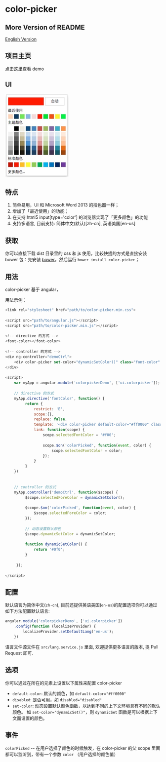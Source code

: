 # color-picker

## More Version of README
[English Version](README.en-us.md)


## 项目主页
点击[这里](https://zhangbobell.github.io/color-picker)查看 demo

## UI
![color-picker-snap](../snap.png)

## 特点
1. 简单易用，UI 和 Microsoft Word 2013 的拾色器一样；
2. 增加了「最近使用」的功能；
3. 在支持 html5 input[type='color'] 的浏览器实现了「更多颜色」的功能
4. 支持多语言, 目前支持: 简体中文(默认)[zh-cn], 英语美国[en-us]

## 获取
你可以直接下载 dist 目录里的 css 和 js 使用，比较快捷的方式是直接安装 bower 包：先安装 [bower](http://bower.io/)，然后运行 `bower install color-picker`；

## 用法
color-picker 基于 angular，

用法示例：
```javascript
<link rel="stylesheet" href="path/to/color-picker.min.css">

<script src="path/to/angular.js"></script>
<script src="path/to/color-picker.min.js"></script>

<!-- directive 的方式 -->
<font-color></font-color>

<!-- controller 的方式 -->
<div ng-controller="demoCtrl">
    <div color-picker set-color="dynamicSetColor()" class="font-color" ng-style="{'background-color': selectedForeColor}"></div>
</div>

<script>
    var myApp = angular.module('colorpickerDemo', ['ui.colorpicker']);

    // directive 的方式
    myApp.directive('fontColor', function() {
         return {
             restrict: 'E',
             scope:{},
             replace: false,
             template: '<div color-picker default-color="#ff0000" class="font-color" ng-style="{\'background-color\': selectedFontColor}"></div>',
             link: function(scope) {
                 scope.selectedFontColor = '#f00';

                 scope.$on('colorPicked', function(event, color) {
                     scope.selectedFontColor = color;
                 });
             }
         }
    })


    // controller 的方式
    myApp.controller('demoCtrl', function($scope) {
         $scope.selectedForeColor = dynamicSetColor();

         $scope.$on('colorPicked', function(event, color) {
             $scope.selectedForeColor = color;
         });

         // 动态设置默认颜色
         $scope.dynamicSetColor = dynamicSetColor;

         function dynamicSetColor() {
             return '#0f0';
         }

     });

</script>
```

## 配置
默认语言为简体中文(`zh-cn`), 目前还提供英语美国(`en-us`)的配置选项你可以通过如下方法配置默认语言:
```javascript
angular.module('colorpickerDemo', ['ui.colorpicker'])
    .config(function (localizeProvider) {
        localizeProvider.setDefaultLang('en-us');
    })
```
语言文件源文件在 `src/lang.service.js` 里面, 欢迎提供更多语言的版本, 提 Pull Request 即可.

## 选项
你可以通过在所在的元素上设置以下属性来配置 color-picker
 - `default-color`: 默认的颜色，如 `default-color="#ff0000"`
 - `disabled`: 是否可用，如 `disabled="disabled"`
 - `set-color`: 动态设置默认颜色函数，以达到不同的上下文环境具有不同的默认颜色。
 如 `set-color="dynamicSet()"`，则 `dynamicSet` 函数是可以根据上下文而设置的颜色。

## 事件
`colorPicked` -- 在用户选择了颜色的时候触发，在 color-picker 的父 scope 里面都可以监听到，带有一个参数 `color` （用户选择的颜色值）
